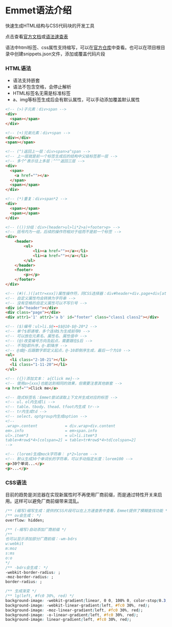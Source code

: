 # Emmet语法介绍

快速生成HTML结构与CSS代码块的开发工具

点击查看[官方文档](https://yanxyz.github.io/emmet-docs/)或[语法速查表](https://yanxyz.github.io/emmet-docs/cheat-sheet/)

语法中html标签、css属性支持缩写，可以在[官方仓库](https://github.com/emmetio/emmet/blob/master/snippets)中查看。也可以在项目根目录中创建snippets.json文件，添加或覆盖代码片段

### HTML语法

- 语法支持嵌套
- 语法不包含空格，会停止解析
- HTML标签名无需是标准标签
- a、img等标签生成后会有默认属性，可以手动添加覆盖默认属性

```HTML
<!-- (>)子元素：div>span -->
<div>
  <span></span>
</div>

<!-- (+)兄弟元素：div+span -->
<div></div>
<span></span>

<!-- (^)返回上一层：div>span>a^span -->
<!-- 上一层就是前一个标签生成后的结构中父级标签那一层 -->
<!-- 多个^表示往上多层：^^^返回三层 -->
<div>
  <span>
    <a href=""></a>
  </span>
  <span></span>
</div>

<!-- (*)重复：div>span*2 -->
<div>
  <span></span>
  <span></span>
</div>

<!-- (())分组：div>(header>ul>li*2>a)+footer>p> -->
<!-- 括号内为一组，后续的操作符相对于组而不是前一个标签 -->
<div>
    <header>
        <ul>
            <li><a href=""></a></li>
            <li><a href=""></a></li>
        </ul>
    </header>
    <footer>
        <p></p>
    </footer>
</div>

<!-- (#)(.)([attr=xxx])属性操作符，同CSS选择器：div#header+div.page+div[attr1=1 attr2='a b']#footer.class1.class2 -->
<!-- 自定义属性均会转换为字符串 -->
<!-- 没有空格的自定义属性可以不写引号 -->
<div id="header"></div>
<div class="page"></div>
<div attr1='1' attr2='a b' id="footer" class="class1 class2"></div>

<!-- ($)编号：ul>li.$@--$$@10-$@-20*2 -->
<!-- 单个$即递增，多个连续$为生成前导0 -->
<!-- 可以放在元素名、属性名、属性值中 -->
<!-- (@)改变编号方向及起点，需要跟在$后 -->
<!-- 不写@即升序，@-即降序 -->
<!-- @或@-后跟数字即定义起点，@-10即倒序生成，最后一个为10 -->
<ul>
  <li class="2-10-21"></li>
  <li class="1-11-20"></li>
</ul>

<!-- ({})添加文本： a{Click me}-->
<!-- 使用a>{xxx}也能达到相同的效果，但需要注意其他嵌套 -->
<a href="">Click me</a>

<!-- 隐式标签名：Emmet尝试读取上下文并生成对应的标签 -->
<!-- ul、ol内生成li -->
<!-- table、tbody、thead、tfoot内生成 tr-->
<!-- tr内生成td -->
<!-- select、optgroup内生成option -->
<!--
.wrap>.content            = div.wrap>div.content
em>.info                  = em>span.info
ul>.item*3                = ul>li.item*3
table>#row$*4>[colspan=2] = table>tr#row$*4>td[colspan=2]
-->

<!-- (lorem)生成mock字符串： p*2>lorem -->
<!-- 默认生成30个单词长的字符串，可以手动指定长度：lorem100 -->
<p>30个单词...</p>
<p>...</p>

```

### CSS语法

目前的趋势是浏览器在实现新属性时不再使用厂商前缀，而是通过特性开关来启用。这样可以避免厂商前缀带来混乱。

```CSS
/** (缩写)缩写生成：提供的CSS片段可以在上方速查表中查看，Emmet提供了模糊查找功能 */
/** ov会生成： */
overflow: hidden;

/** (-缩写)自动添加厂商前缀 */
/**
也可以显示添加部分厂商前缀：-wm-bdrs
w:webkit
m:moz
s:ms
o:o
*/
/** -bdrs会生成： */
-webkit-border-radius: ;
-moz-border-radius: ;
border-radius: ;

/** 生成渐变 */
/** lg(left, #fc0 30%, red) */
background-image: -webkit-gradient(linear, 0 0, 100% 0, color-stop(0.3, #fc0), to(red));
background-image: -webkit-linear-gradient(left, #fc0 30%, red);
background-image: -moz-linear-gradient(left, #fc0 30%, red);
background-image: -o-linear-gradient(left, #fc0 30%, red);
background-image: linear-gradient(left, #fc0 30%, red);

```
